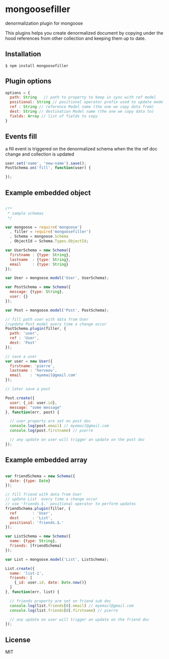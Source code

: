 # mongoosefiller

denormalization plugin for mongoose

This plugins helps you create denormalized document by copying under the hood references
from other collection and keeping them up to date.

## Installation

    $ npm install mongoosefiller

## Plugin options

```js
options = {
  path: String   // path to property to keep in sync with ref model
  positional: String // positional operator prefix used to update model
  ref : String // reference Model name (the one we copy data from)
  dest: String // destination Model name (the one we copy data to)
  fields: Array // list of fields to copy
}
```

## Events fill

a fill event is triggered on the denormalized schema when the the ref doc change and collection is updated

```js
user.set('name', 'new-name').save();
PostSchema.on('fill', function(user) {

});

```

## Example embedded object


```js

/**
 * sample schemas
 */

var mongoose = require('mongoose')
  , filler = require('mongoosefiller')
  , Schema = mongoose.Schema
  , ObjectId = Schema.Types.ObjectId;

var UserSchema = new Schema({
  firstname : {type: String},
  lastname  : {type: String},
  email     : {type: String}
});

var User = mongoose.model('User', UserSchema);

var PostSchema = new Schema({
  message: {type: String},
  user: {}
});

var Post = mongoose.model('Post', PostSchema);

// fill path user with data from User
//update Post model every time a change occur
PostSchema.plugin(filler, {
  path: 'user',
  ref : 'User',
  dest: 'Post'
});

// save a user
var user = new User({
  firstname: 'pierre',
  lastname : 'herveou',
  email    : 'myemail@gmail.com'
});

// later save a post

Post.create({
  user: {_id: user.id},
  message: "some message"
}, function(err, post) {

  // user property are set on post doc
  console.log(post.email) // myemail@gmail.com
  console.log(post.firstname) // pierre

  // any update on user will trigger an update on the post doc
});

```

## Example embedded array

```js

var friendSchema = new Schema({
  date: {type: Date}
});

// fill friend with data from User
// update List  every time a change occur
// use 'friends.$.' positional operator to perform updates
friendSchema.plugin(filler, {
  ref       : 'User',
  dest      : 'List',
  positional: 'friends.$.'
});

var ListSchema = new Schema({
  name: {type: String},
  friends: [friendSchema]
});

var List = mongoose.model('List', ListSchema);

List.create({
  name: 'list-1',
  friends: [
    {_id: user.id, date: Date.now()}
  ]
}, function(err, list) {

  // friends property are set on friend sub doc
  console.log(list.friends[0].email) // myemail@gmail.com
  console.log(list.friends[0].firstname) // pierre

  // any update on user will trigger an update on the friend doc
});

```


## License

  MIT
